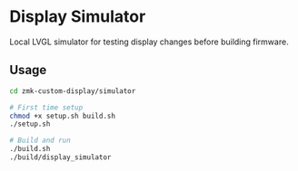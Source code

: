 # Display Simulator

Local LVGL simulator for testing display changes before building firmware.


## Usage

``` bash
cd zmk-custom-display/simulator

# First time setup
chmod +x setup.sh build.sh
./setup.sh

# Build and run
./build.sh
./build/display_simulator
```